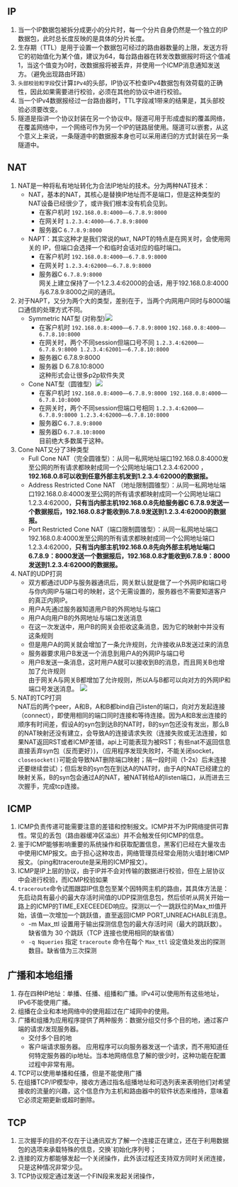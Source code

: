 ## IP
1. 当一个IP数据包被拆分成更小的分片时，每一个分片自身仍然是一个独立的IP数据包，此时总长度反映的是具体的分片长度。
2. 生存期（TTL）是用于设置一个数据包可经过的路由器数量的上限，发送方将它的初始值化为某个值，建议为64，每台路由器在转发改数据报时将这个值减1，当这个值变为0时，改数据报将被丢弃，并使用一个ICMP消息通知发送方。（避免出现路由环路）
3. `头部校验和字段`仅计算`IPv4`的头部，IP协议不检查IPv4数据包有效荷载的正确性，因此如果需要进行校验，必须在其他的协议中进行校验。
4. 当一个IPv4数据报经过一台路由器时，TTL字段减1带来的结果是，其头部校验必须要改变。
5. 隧道是指讲一个协议封装在另一个协议中。隧道可用于形成虚拟的覆盖网络，在覆盖网络中，一个网络可作为另一个IP的链路层使用。隧道可以嵌套，从这个意义上来说，一条隧道中的数据报本身也可以采用递归的方式封装在另一条隧道中。

## NAT
1. NAT是一种将私有地址转化为合法IP地址的技术。分为两种NAT技术：
	* NAT，基本的NAT，其核心是替换IP地址而不是端口，但是这种类型的NAT设备已经很少了，或许我们根本没有机会见到。
		* 在客户机时      `192.168.0.8:4000——6.7.8.9:8000`
		* 在网关时        `1.2.3.4:4000——6.7.8.9:8000`
		* 服务器C         `6.7.8.9:8000`
	* NAPT：其实这种才是我们常说的`NAT`, NAPT的特点是在网关时，会使用网关的 IP，但端口会选择一个和临时会话对应的临时端口。 
		*  在客户机时           `192.168.0.8:4000——6.7.8.9:8000`
		*  在网关时             `1.2.3.4:62000——6.7.8.9:8000`
		*  服务器C              `6.7.8.9:8000`
	<br>网关上建立保持了一个1.2.3.4:62000的会话，用于192.168.0.8:4000与6.7.8.9:8000之间的通讯。
2. 对于NAPT，又分为两个大的类型，差别在于，当两个内网用户同时与8000端口通信的处理方式不同。
    * Symmetric NAT型 (对称型)![](https://raw.githubusercontent.com/NobleLee/Blog/master/IP/NAT.gif)
    	* 在客户机时 `192.168.0.8:4000——6.7.8.9:8000` `192.168.0.8:4000——6.7.8.10:8000`
    	* 在网关时，两个不同session但端口号不同  `1.2.3.4:62000——6.7.8.9:8000 1.2.3.4:62001——6.7.8.10:8000`
    	* 服务器C      6.7.8.9:8000
    	* 服务器 D     6.7.8.10:8000
    <br>这种形式会让很多p2p软件失灵
    * Cone NAT型（圆锥型）![](https://raw.githubusercontent.com/NobleLee/Blog/master/IP/NAT2.gif)
    	* 在客户机时 `192.168.0.8:4000——6.7.8.9:8000 192.168.0.8:4000——6.7.8.10:8000`
		* 在网关时，两个不同session但端口号相同 `1.2.3.4:62000——6.7.8.9:8000 1.2.3.4:62000——6.7.8.10:8000`
		* 服务器C    `6.7.8.9:8000`
 		* 服务器D    `6.7.8.10:8000`
 		<br>目前绝大多数属于这种。
3. Cone NAT又分了3种类型
 	* Full Cone NAT（完全圆锥型）：从同一私网地址端口192.168.0.8:4000发至公网的所有请求都映射成同一个公网地址端口1.2.3.4:62000 ，**192.168.0.8可以收到任意外部主机发到1.2.3.4:62000的数据报。**
	* Address Restricted Cone NAT （地址限制圆锥型）：从同一私网地址端口192.168.0.8:4000发至公网的所有请求都映射成同一个公网地址端口1.2.3.4:62000，**只有当内部主机192.168.0.8先给服务器C 6.7.8.9发送一个数据报后，192.168.0.8才能收到6.7.8.9发送到1.2.3.4:62000的数据报。**
	* Port Restricted Cone NAT（端口限制圆锥型）：从同一私网地址端口192.168.0.8:4000发至公网的所有请求都映射成同一个公网地址端口1.2.3.4:62000，**只有当内部主机192.168.0.8先向外部主机地址端口6.7.8.9：8000发送一个数据报后，192.168.0.8才能收到6.7.8.9：8000发送到1.2.3.4:62000的数据报。**
4. NAT的UDP打洞
	* 双方都通过UDP与服务器通讯后，网关默认就是做了一个外网IP和端口号 与你内网IP与端口号的映射，这个无需设置的，服务器也不需要知道客户的真正内网IP。
	* 用户A先通过服务器知道用户B的外网地址与端口 
	* 用户A向用户B的外网地址与端口发送消息
	* 在这一次发送中，用户B的网关会拒收这条消息，因为它的映射中并没有这条规则
	* 但是用户A的网关就会增加了一条允许规则，允许接收从B发送过来的消息
	* 服务器要求用户B发送一个消息到用户A的外网IP与端口号
	* 用户B发送一条消息，这时用户A就可以接收到B的消息，而且网关B也增加了允许规则 
<br>由于网关A与网关B都增加了允许规则，所以A与B都可以向对方的外网IP和端口号发送消息。
![](https://raw.githubusercontent.com/NobleLee/Blog/master/IP/NAT_UDP打洞)
5. NAT的TCP打洞
<br>NAT后的两个peer，A和B，A和B都bind自己listen的端口，向对方发起连接（connect），即使用相同的端口同时连接和等待连接。因为A和B发出连接的顺序有时间差，假设A的syn包到达B的NAT时，B的syn包还没有发出，那么B的NAT映射还没有建立，会导致A的连接请求失败（连接失败或无法连接，如果NAT返回RST或者ICMP差错，api上可能表现为被RST；有些nat不返回信息直接丢弃syn包（反而更好）)，（应用程序发现失败时，不能关闭socket，`closesocket()`可能会导致NAT删除端口映射；隔一段时间（1-2s）后未连接还要继续尝试）；但后发B的syn包在到达A的NAT时，由于A的NAT已经建立的映射关系，B的syn包会通过A的NAT，被NAT转给A的listen端口，从而进去三次握手，完成tcp连接。

## ICMP

1. ICMP负责传递可能需要注意的差错和控制报文。ICMP并不为IP网络提供可靠性。常见的丢包（路由器缓冲区溢出）并不会触发任何ICMP的信息。
2. 鉴于ICMP能够影响重要的系统操作和获取配置信息，黑客们已经在大量攻击中使用ICMP报文。由于担心这种攻击，网络管理员经常会用防火墙封堵ICMP报文。（ping和traceroute是采用的ICMP报文）。
3. ICMP是IP上层的协议，由于IP并不会对传输的数据进行校验，但在上层协议中会进行校验，而ICMP校验如果
4. `traceroute`命令试图跟踪IP信息包至某个因特网主机的路由，其具体方法是：先启动具有最小的最大存活时间值的UDP探测信息包，然后侦听从网关开始一路上的ICMP的TIME_EXECEEDED响应。探测以一个一跳跃位的Max_ttl值开始，该值一次增加一个跳跃值，直至返回ICMP PORT_UNREACHABLE消息。
	* -m Max_ttl	设置用于输出探测信息包的最大存活时间（最大的跳跃数）。缺省值为 30 个跳跃（TCP 连接也使用相同的缺省值）
	* `-q Nqueries`	指定 `traceroute` 命令在每个 `Max_ttl` 设定值处发出的探测数目。缺省值为三次探测

## 广播和本地组播
1. 存在四种IP地址：单播、任播、组播和广播。IPv4可以使用所有这些地址，IPv6不能使用广播。
2. 组播在企业和本地网络中的使用超过在广域网中的使用。
3. 广播和组播为应用程序提供了两种服务：数据分组交付多个目的地，通过客户端的请求/发现服务器。
	* 交付多个目的地
	* 客户端请求服务器。 应用程序可以向服务器发送一个请求，而不用知道任何特定服务器的ip地址。当本地网络信息了解的很少时，这种功能在配置过程中非常有用。
4. TCP可以使用单播和任播，但是不能使用广播
5. 在组播TCP/IP模型中，接收方通过指名组播地址和可选列表来表明他们对希望接收的流量的兴趣，这个信息作为主机和路由器中的软件状态来维持，意味着它必须定期更新或超时删除。

## TCP
1. 三次握手的目的不仅在于让通讯双方了解一个连接正在建立，还在于利用数据包的选项来承载特殊的信息，交换`初始化序列号；
2. 连接的双方都能够发起一个关闭操作，此外该过程还支持双方同时关闭连接，只是这种情况非常少见。
3. TCP协议规定通过发送一个FIN段来发起关闭操作，
